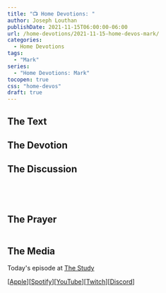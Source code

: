 ```yaml
---
title: "📺 Home Devotions: "
author: Joseph Louthan
publishDate: 2021-11-15T06:00:00-06:00
url: /home-devotions/2021-11-15-home-devos-mark/
categories:
  - Home Devotions
tags:
  - "Mark"
series:
  - "Home Devotions: Mark"
tocopen: true
css: "home-devos"
draft: true
---
```

## The Text



## The Devotion



## The Discussion

```text

```

```text

```

```text

```

```text

```

## The Prayer

<div style='font-variant: small-caps;'>

</div>

```text

```

## The Media

Today's episode at [The Study](http://study.theologic.us/podcast/)

\[[Apple](https://podcasts.apple.com/us/podcast/the-study/id1557102127)\]\[[Spotify](https://open.spotify.com/show/0Xs5qsNvWePyRqcmtOTPkR)\]\[[YouTube](http://youtube.theologic.us)\]\[[Twitch](http://twitch.theologic.us)\]\[[Discord](http://discord.theologic.us)\]


